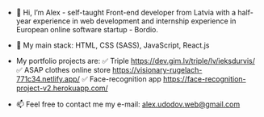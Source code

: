 - 👋 Hi, I’m Alex - self-taught Front-end developer from Latvia with a half-year experience in web development and internship experience in European online software startup - Bordio.
- 👀 My main stack: HTML, CSS (SASS), JavaScript, React.js
- My portfolio projects are:
✅ Triple https://dev.gim.lv/triple/lv/ieksdurvis/
✅ ASAP clothes online store https://visionary-rugelach-771c34.netlify.app/
✅ Face-recognition app https://face-recognition-project-v2.herokuapp.com/

- 📫 Feel free to contact me
my e-mail: alex.udodov.web@gmail.com

<!---
AlexWebDev01/AlexWebDev01 is a ✨ special ✨ repository because its `README.md` (this file) appears on your GitHub profile.
You can click the Preview link to take a look at your changes.
--->

